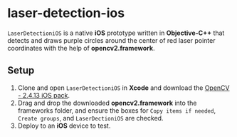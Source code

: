 # laser-detection-ios

`LaserDetectioniOS` is a native **iOS** prototype written in **Objective-C++** that detects and draws purple circles around the center of red laser pointer coordinates with the help of **opencv2.framework**.

<h2> Setup </h2>

1. Clone and open `LaserDetectioniOS` in **Xcode** and download the [OpenCV - 2.4.13 iOS pack](https://sourceforge.net/projects/opencvlibrary/files/opencv-ios/2.4.13/opencv2.framework.zip/download).
2. Drag and drop the downloaded **opencv2.framework** into the frameworks folder, and ensure the boxes for `Copy items if needed`, `Create groups`, and `LaserDectioniOS` are checked.
3. Deploy to an **iOS** device to test.
